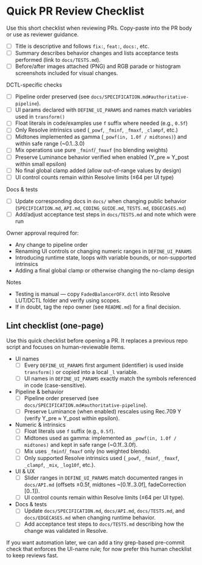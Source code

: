 # Quick PR Review Checklist

Use this short checklist when reviewing PRs. Copy-paste into the PR body or use as reviewer guidance.

- [ ] Title is descriptive and follows `fix:`, `feat:`, `docs:`, etc.
- [ ] Summary describes behavior changes and lists acceptance tests performed (link to `docs/TESTS.md`).
- [ ] Before/after images attached (PNG) and RGB parade or histogram screenshots included for visual changes.

DCTL-specific checks
- [ ] Pipeline order preserved (see `docs/SPECIFICATION.md#authoritative-pipeline`).
- [ ] UI params declared with `DEFINE_UI_PARAMS` and names match variables used in `transform()`
- [ ] Float literals in code/examples use `f` suffix where needed (e.g., `0.5f`)
- [ ] Only Resolve intrinsics used (`_powf`, `_fminf`, `_fmaxf`, `_clampf`, etc.)
- [ ] Midtones implemented as gamma (`_powf(in, 1.0f / midtones)`) and within safe range (~0.1..3.0)
- [ ] Mix operations use pure `_fminf`/`_fmaxf` (no blending weights)
- [ ] Preserve Luminance behavior verified when enabled (Y_pre ≈ Y_post within small epsilon)
- [ ] No final global clamp added (allow out-of-range values by design)
- [ ] UI control counts remain within Resolve limits (≤64 per UI type)

Docs & tests
- [ ] Update corresponding docs in `docs/` when changing public behavior (`SPECIFICATION.md`, `API.md`, `CODING_GUIDE.md`, `TESTS.md`, `EDGECASES.md`)
- [ ] Add/adjust acceptance test steps in `docs/TESTS.md` and note which were run

Owner approval required for:
- Any change to pipeline order
- Renaming UI controls or changing numeric ranges in `DEFINE_UI_PARAMS`
- Introducing runtime state, loops with variable bounds, or non-supported intrinsics
- Adding a final global clamp or otherwise changing the no-clamp design

Notes
- Testing is manual — copy `FadedBalancerOFX.dctl` into Resolve LUT/DCTL folder and verify using scopes.
- If in doubt, tag the repo owner (see `README.md`) for a final decision.

## Lint checklist (one-page)
Use this quick checklist before opening a PR. It replaces a previous repo script and focuses on human-reviewable items.

- UI names
	- [ ] Every `DEFINE_UI_PARAMS` first argument (identifier) is used inside `transform()` or copied into a local `_l` variable.
	- [ ] UI names in `DEFINE_UI_PARAMS` exactly match the symbols referenced in code (case-sensitive).

- Pipeline & behavior
	 - [ ] Pipeline order preserved (see `docs/SPECIFICATION.md#authoritative-pipeline`).
	- [ ] Preserve Luminance (when enabled) rescales using Rec.709 Y (verify Y_pre ≈ Y_post within epsilon).

- Numeric & intrinsics
	- [ ] Float literals use `f` suffix (e.g., `0.5f`).
	- [ ] Midtones used as gamma: implemented as `_powf(in, 1.0f / midtones)` and kept in safe range (~0.1f..3.0f).
	- [ ] Mix uses `_fminf`/`_fmaxf` only (no weighted blends).
	- [ ] Only supported Resolve intrinsics used (`_powf`, `_fminf`, `_fmaxf`, `_clampf`, `_mix`, `_log10f`, etc.).

- UI & UX
	- [ ] Slider ranges in `DEFINE_UI_PARAMS` match documented ranges in `docs/API.md` (offsets ±0.5f, midtones ~[0.1f..3.0f], fadeCorrection [0..1]).
	- [ ] UI control counts remain within Resolve limits (≤64 per UI type).

- Docs & tests
	- [ ] Update `docs/SPECIFICATION.md`, `docs/API.md`, `docs/TESTS.md`, and `docs/EDGECASES.md` when changing runtime behavior.
	- [ ] Add acceptance test steps to `docs/TESTS.md` describing how the change was validated in Resolve.

If you want automation later, we can add a tiny grep-based pre-commit check that enforces the UI-name rule; for now prefer this human checklist to keep reviews fast.
